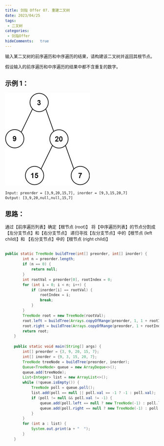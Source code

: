 ```yaml
---
title: 剑指 Offer 07. 重建二叉树
date: 2023/04/25
tags:
 - 二叉树
categories:
 - 剑指Offer
hideComments:   true 
---
```

输入某二叉树的前序遍历和中序遍历的结果，请构建该二叉树并返回其根节点。

假设输入的前序遍历和中序遍历的结果中都不含重复的数字。

## 示例 1：
![Alt text](../../../.vuepress/public/offer/tree.jpg)
~~~ 
Input: preorder = [3,9,20,15,7], inorder = [9,3,15,20,7]
Output: [3,9,20,null,null,15,7]
~~~



## 思路：
通过【前序遍历列表】确定【根节点 (root)】
将【中序遍历列表】的节点分割成【左分支节点】和【右分支节点】
递归寻找【左分支节点】中的【根节点 (left child)】和 【右分支节点】中的【根节点 (right child)】


~~~ java

public static TreeNode buildTree(int[] preorder, int[] inorder) {
        int n = preorder.length;
        if (n == 0) {
            return null;
        }
        int rootVal = preorder[0], rootIndex = 0;
        for (int i = 0; i < n; i++) {
            if (inorder[i] == rootVal) {
                rootIndex = i;
                break;
            }
        }
        TreeNode root = new TreeNode(rootVal);
        root.left = buildTree(Arrays.copyOfRange(preorder, 1, 1 + rootIndex), Arrays.copyOfRange(inorder, 0, rootIndex));
        root.right = buildTree(Arrays.copyOfRange(preorder, 1 + rootIndex, n), Arrays.copyOfRange(inorder, rootIndex + 1, n));
        return root;
    }

    public static void main(String[] args) {
        int[] preorder = {3, 9, 20, 15, 7};
        int[] inorder = {9, 3, 15, 20, 7};
        TreeNode treeNode = buildTree(preorder, inorder);
        Queue<TreeNode> queue = new ArrayDeque<>();
        queue.add(treeNode);
        List<Integer> list = new ArrayList<>();
        while (!queue.isEmpty()) {
            TreeNode poll = queue.poll();
            list.add(poll == null || poll.val == -1 ? -1 : poll.val);
            if (poll != null && poll.val != -1) {
                queue.add(poll.left == null ? new TreeNode(-1) : poll.left);
                queue.add(poll.right == null ? new TreeNode(-1) : poll.right);
            }
        }
        for (int a : list) {
            System.out.print(a + "  ");
        }
    }
~~~